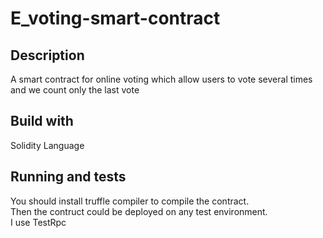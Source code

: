 # E_voting-smart-contract
## Description
A smart contract for online voting which allow users to vote several times and we count only the last vote </br>
## Build with
Solidity Language
## Running and tests
You should install truffle compiler to compile the contract.</br>
Then the contruct could be deployed on any test environment.</br>
I use TestRpc
